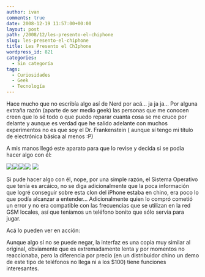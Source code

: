 ```yaml
---
author: ivan
comments: true
date: 2008-12-19 11:57:00+00:00
layout: post
path: /2008/12/les-presento-el-chiphone
slug: les-presento-el-chiphone
title: Les Presento el ChIphone
wordpress_id: 821
categories:
  - Sin categoría
tags:
  - Curiosidades
  - Geek
  - Tecnología
---
```


Hace mucho que no escribía algo así de Nerd por acá... ja ja ja... Por alguna extraña razón (aparte de ser medio geek) las personas que me conocen creen que lo sé todo o que puedo reparar cuanta cosa se me cruce por delante y aunque es verdad que he salido adelante con muchos experimentos no es que soy el Dr. Frankenstein ( aunque sí tengo mi título de electrónica básica al menos :P)

A mis manos llegó este aparato para que lo revise y decida si se podía hacer algo con él:

[![](http://ivan.campananaranjo.com/wp-content/uploads/2008/12/DSC03878.jpg)](http://4.bp.blogspot.com/_T2UWuNJg3dQ/SUtLxHBOBtI/AAAAAAAABO4/JXSLKceYDuk/s1600-h/DSC03878.JPG)[![](http://ivan.campananaranjo.com/wp-content/uploads/2008/12/DSC03887.jpg)](http://4.bp.blogspot.com/_T2UWuNJg3dQ/SUtJrtjAKuI/AAAAAAAABOw/h9YaEjQrgRw/s1600-h/DSC03887.JPG)[![](http://ivan.campananaranjo.com/wp-content/uploads/2008/12/DSC03886.jpg)](http://1.bp.blogspot.com/_T2UWuNJg3dQ/SUtJrhWttuI/AAAAAAAABOo/pF3Hyd_7ruk/s1600-h/DSC03886.JPG)[![](http://ivan.campananaranjo.com/wp-content/uploads/2008/12/DSC03885.jpg)](http://1.bp.blogspot.com/_T2UWuNJg3dQ/SUtJrUiqgxI/AAAAAAAABOg/xkkPNMWQK5A/s1600-h/DSC03885.JPG)
[![](http://ivan.campananaranjo.com/wp-content/uploads/2008/12/DSC03880.jpg)](http://1.bp.blogspot.com/_T2UWuNJg3dQ/SUtJrcfm3zI/AAAAAAAABOY/K2ztVQl8OzA/s1600-h/DSC03880.JPG)

Si pude hacer algo con él, nope, por una simple razón, el Sistema Operativo que tenía es arcáico, no se diga adicionalmente que la poca información que logré conseguir sobre esta clon del iPhone estaba en chino, era poco lo que podía alcanzar a entender... Adicionalmente quien lo compró cometió un error y no era compatible con las frecuencias que se utilizan en la red GSM locales, así que teníamos un teléfono bonito que sólo servía para jugar.

Acá lo pueden ver en acción:

Aunque algo sí no se puede negar, la interfaz es una copia muy similar al original, obviamente que es extremadamente lenta y por momentos no reaccionaba, pero la diferencia por precio (en un distribuidor chino un demo de este tipo de teléfonos no llega ni a los \$100) tiene funciones interesantes.
